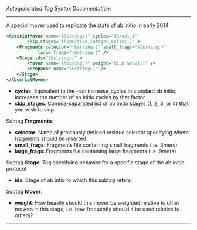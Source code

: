 _Autogenerated Tag Syntax Documentation:_

---
A special mover used to replicate the state of ab initio in early 2014

```xml
<AbscriptMover name="(&string;)" cycles="(&real;)"
        skip_stages="(&positive_integer_cslist;)" >
    <Fragments selector="(&string;)" small_frags="(&string;)"
            large_frags="(&string;)" />
    <Stage ids="(&string;)" >
        <Mover name="(&string;)" weight="(1.0 &real;)" />
        <Preparer name="(&string;)" />
    </Stage>
</AbscriptMover>
```

-   **cycles**: Equivalent to the -run:increase_cycles in standard ab initio; increases the number of ab initio cycles by that factor.
-   **skip_stages**: Comma-separated list of ab initio stages (1, 2, 3, or 4) that you wish to skip


Subtag **Fragments**:   

-   **selector**: Name of previously defined residue selector specifying where fragments should be inserted
-   **small_frags**: Fragments file containing small fragments (i.e. 3mers)
-   **large_frags**: Fragments file containing large fragments (i.e. 9mers)

Subtag **Stage**:   Tag specifying behavior for a specific stage of the ab initio protocol

-   **ids**: Stage of ab intio to which this subtag refers.


Subtag **Mover**:   

-   **weight**: How heavily should this mover be weighted relative to other movers in this stage, i.e. how frequently should it be used relative to others?

---
